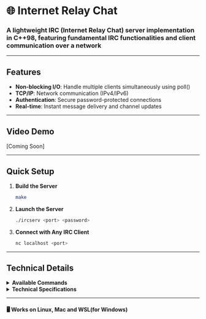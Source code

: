 # 🌐 Internet Relay Chat

### **A lightweight IRC (Internet Relay Chat) server implementation in C++98, featuring fundamental IRC functionalities and client communication over a network**

---

## Features
- **Non-blocking I/O**: Handle multiple clients simultaneously using poll()
- **TCP/IP**: Network communication (IPv4/IPv6)
- **Authentication**: Secure password-protected connections
- **Real-time**: Instant message delivery and channel updates

---

## Video Demo
[Coming Soon]

---

## Quick Setup

1. **Build the Server**
   ```bash
   make
   ```

2. **Launch the Server**
   ```bash
   ./ircserv <port> <password>
   ```

3. **Connect with Any IRC Client**
   ```bash
   nc localhost <port>
   ```

---

## Technical Details

<details>
  <summary><strong>Available Commands</strong></summary>

### User Commands
- **NICK**: Set/change nickname
- **USER**: Set username and real name
- **JOIN**: Enter a channel
- **PRIVMSG**: Send private messages to users/channels
- **QUIT**: Disconnect from server

### Operator Commands
- **KICK**: Remove user from channel
- **INVITE**: Invite user to channel
- **TOPIC**: Set/view channel topic
- **MODE**: Modify channel settings
  - `i`: Toggle invite-only
  - `t`: Restrict topic changes to operators
  - `k`: Set/remove channel password
  - `o`: Grant/revoke operator status
  - `l`: Set/remove user limit

</details>

<details>
  <summary><strong>Technical Specifications</strong></summary>

- **Language**: C++98
- **Network**: TCP/IP (IPv4/IPv6) implementation
- **Architecture**: Single-process, non-blocking I/O
- **System Calls**: poll(), socket, fcntl
- **Client Support**: Compatible with standard IRC clients
- **Error Handling**: Comprehensive error management
- **Memory**: No memory leaks

</details>

---

#### 🖥️ Works on Linux, Mac and WSL(for Windows)
